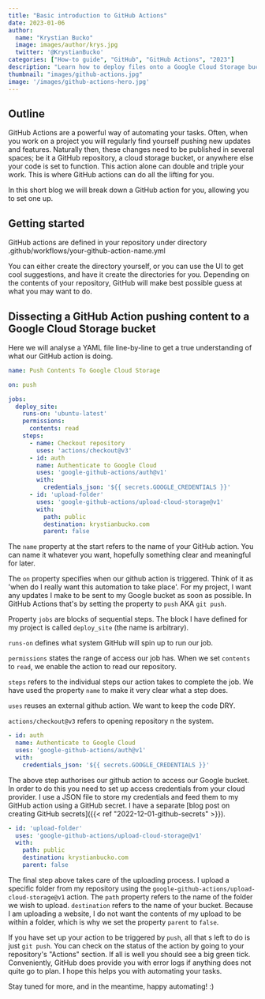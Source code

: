 ```yaml
---
title: "Basic introduction to GitHub Actions"
date: 2023-01-06
author: 
  name: "Krystian Bucko"
  image: images/author/krys.jpg
  twitter: '@KrystianBucko'
categories: ["How-to guide", "GitHub", "GitHub Actions", "2023"]
description: "Learn how to deploy files onto a Google Cloud Storage bucket using GitHub Actions."
thumbnail: "images/github-actions.jpg"
image: '/images/github-actions-hero.jpg' 
---
```


## Outline

GitHub Actions are a powerful way of automating your tasks. Often, when you work on a project you will regularly find yourself pushing new updates and features. Naturally then, these changes need to be published in several spaces; be it a GitHub repository, a cloud storage bucket, or anywhere else your code is set to function. This action alone can double and triple your work. 
This is where GitHub actions can do all the lifting for you.

In this short blog we will break down a GitHub action for you, allowing you to set one up.

## Getting started

GitHub actions are defined in your repository under directory .github/workflows/your-github-action-name.yml

You can either create the directory yourself, or you can use the UI to get cool suggestions, and have it create the directories for you. Depending on the contents of your repository, GitHub will make best possible guess at what you may want to do.

## Dissecting a GitHub Action pushing content to a Google Cloud Storage bucket

Here we will analyse a YAML file line-by-line to get a true understanding of what our GitHub action is doing. 

```yml
name: Push Contents To Google Cloud Storage

on: push

jobs:
  deploy_site:
    runs-on: 'ubuntu-latest'
    permissions:
      contents: read
    steps:
      - name: Checkout repository
        uses: 'actions/checkout@v3'
      - id: auth
        name: Authenticate to Google Cloud
        uses: 'google-github-actions/auth@v1'
        with:
          credentials_json: '${{ secrets.GOOGLE_CREDENTIALS }}'
      - id: 'upload-folder'
        uses: 'google-github-actions/upload-cloud-storage@v1'
        with:
          path: public
          destination: krystianbucko.com
          parent: false
```

The `name` property at the start refers to the name of your GitHub action. You can name it whatever you want, hopefully something clear and meaningful for later. 

The `on` property specifies when our github action is triggered. Think of it as 'when do I really want this automation to take place'. For my project, I want any updates I make to be sent to my Google bucket as soon as possible. In GitHub Actions that's by setting the property to `push` AKA `git push`.

Property `jobs` are blocks of sequential steps. The block I have defined for my project is called `deploy_site` (the name is arbitrary).

`runs-on` defines what system GitHub will spin up to run our job.

`permissions` states the range of access our job has. When we set `contents` to `read`, we enable the action to read our repository. 

`steps` refers to the individual steps our action takes to complete the job. We have used the property `name` to make it very clear what a step does. 

`uses` reuses an external github action. We want to keep the code DRY.

`actions/checkout@v3` refers to opening repository n the system. 

```yml
- id: auth
  name: Authenticate to Google Cloud
  uses: 'google-github-actions/auth@v1'
  with:
    credentials_json: '${{ secrets.GOOGLE_CREDENTIALS }}'
```
The above step authorises our github action to access our Google bucket. In order to do this you need to set up access credentials from your cloud provider. I use a JSON file to store my credentials and feed them to my GitHub action using a GitHub secret. I have a separate [blog post on creating GitHub secrets]({{< ref "2022-12-01-github-secrets" >}}). 

```yml
- id: 'upload-folder'
  uses: 'google-github-actions/upload-cloud-storage@v1'
  with:
    path: public
    destination: krystianbucko.com
    parent: false
```
The final step above takes care of the uploading process. I upload a specific folder from my repository using the `google-github-actions/upload-cloud-storage@v1` action. The `path` property refers to the name of the folder we wish to upload. `destination` refers to the name of your bucket. Because I am uploading a website, I do not want the contents of my upload to be within a folder, which is why we set the property `parent` to `false`.

If you have set up your action to be triggered by `push`, all that s left to do is just `git push`. You can check on the status of the action by going to your repository's "Actions" section. If all is well you should see a big green tick. Conveniently, GitHub does provide you with error logs if anything does not quite go to plan. I hope this helps you with automating your tasks. 

Stay tuned for more, and in the meantime, happy automating! :) 